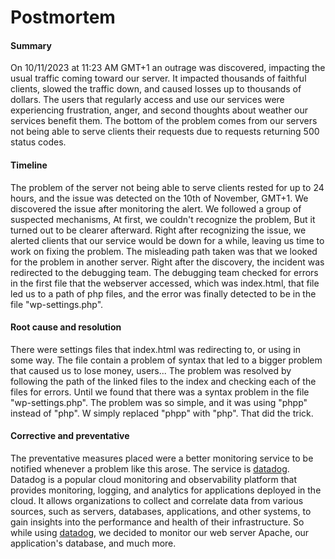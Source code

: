 # Postmortem

#### Summary
On 10/11/2023 at 11:23 AM GMT+1 an outrage was discovered, impacting the usual traffic coming toward our server. It impacted thousands of faithful clients, slowed the traffic down, and caused losses up to thousands of dollars. The users that regularly access and use our services were experiencing frustration, anger, and second thoughts about weather our services benefit them. The bottom of the problem comes from our servers not being able to serve clients their requests due to requests returning 500 status codes.
#### Timeline
The problem of the server not being able to serve clients rested for up to 24 hours, and the issue was detected on the 10th of November, GMT+1. We discovered the issue after monitoring the alert. We followed a group of suspected mechanisms, At first, we couldn't recognize the problem, But it turned out to be clearer afterward. Right after recognizing the issue, we alerted clients that our service would be down for a while, leaving us time to work on fixing the problem. The misleading path taken was that we looked for the problem in another server. Right after the discovery, the incident was redirected to the debugging team. The debugging team checked for errors in the first file that the webserver accessed, which was index.html, that file led us to a path of php files, and the error was finally detected to be in the file "wp-settings.php".
#### Root cause and resolution
There were settings files that index.html was redirecting to, or using in some way. The file contain a problem of syntax that led to a bigger problem that caused us to lose money,  users... The problem was resolved by following the path of the linked files to the index and checking each of the files for errors. Until we found that there was a syntax problem in the file "wp-settings.php". The problem was so simple, and it was using "phpp" instead of "php". W simply replaced "phpp" with "php". That did the trick.
#### Corrective and preventative
The preventative measures placed were a better monitoring service to be notified whenever a problem like this arose. The service is [datadog](https://www.datadoghq.com/). Datadog is a popular cloud monitoring and observability platform that provides monitoring, logging, and analytics for applications deployed in the cloud. It allows organizations to collect and correlate data from various sources, such as servers, databases, applications, and other systems, to gain insights into the performance and health of their infrastructure. So while using [datadog](https://www.datadoghq.com/), we decided to monitor our web server Apache, our application's database, and much more.
